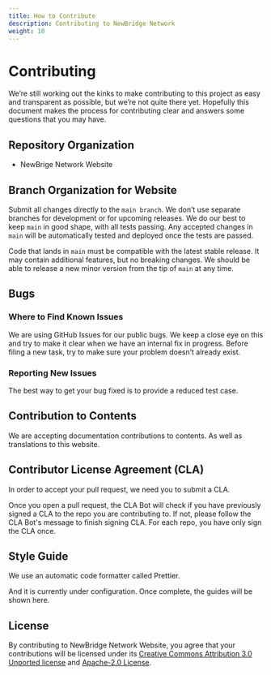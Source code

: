 ```yaml
---
title: How to Contribute
description: Contributing to NewBridge Network
weight: 10
---
```


# Contributing

We’re still working out the kinks to make contributing to this project as easy and transparent as possible, but we’re not quite there yet. Hopefully this document makes the process for contributing clear and answers some questions that you may have.

## Repository Organization

- NewBrige Network Website

## Branch Organization for Website

Submit all changes directly to the `main branch`. We don’t use separate branches for development or for upcoming releases. We do our best to keep `main` in good shape, with all tests passing. Any accepted changes in `main` will be automatically tested and deployed once the tests are passed. 

Code that lands in `main` must be compatible with the latest stable release. It may contain additional features, but no breaking changes. We should be able to release a new minor version from the tip of `main` at any time.

## Bugs

### Where to Find Known Issues

We are using GitHub Issues for our public bugs. We keep a close eye on this and try to make it clear when we have an internal fix in progress. Before filing a new task, try to make sure your problem doesn’t already exist.

### Reporting New Issues

The best way to get your bug fixed is to provide a reduced test case.

## Contribution to Contents

We are accepting documentation contributions to contents. As well as translations to this website.

## Contributor License Agreement (CLA)

In order to accept your pull request, we need you to submit a CLA. 

Once you open a pull request, the CLA Bot will check if you have previously signed a CLA to the repo you are contributing to. If not, please follow the CLA Bot's message to finish signing CLA. For each repo, you have only sign the CLA once.

## Style Guide

We use an automatic code formatter called Prettier. 

And it is currently under configuration. Once complete, the guides will be shown here.

## License

By contributing to NewBridge Network Website, you agree that your contributions will be licensed under its [Creative Commons Attribution 3.0 Unported license](https://creativecommons.org/licenses/by/3.0/) and [Apache-2.0 License](https://www.apache.org/licenses/LICENSE-2.0).
